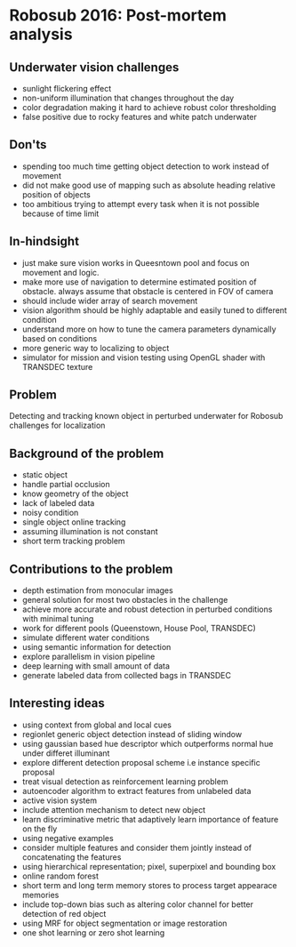 # Robosub 2016: Post-mortem analysis

## Underwater vision challenges
 - sunlight flickering effect
 - non-uniform illumination that changes throughout the day
 - color degradation making it hard to achieve robust color thresholding
 - false positive due to rocky features and white patch underwater

## Don'ts
 - spending too much time getting object detection to work instead of movement
 - did not make good use of mapping such as absolute heading relative position of objects
 - too ambitious trying to attempt every task when it is not possible because of time limit

## In-hindsight
 - just make sure vision works in Queesntown pool and focus on movement and logic. 
 - make more use of navigation to determine estimated position of obstacle. always assume that 
   obstacle is centered in FOV of camera
 - should include wider array of search movement
 - vision algorithm should be highly adaptable and easily tuned to different condition
 - understand more on how to tune the camera parameters dynamically based on conditions
 - more generic way to localizing to object
 - simulator for mission and vision testing using OpenGL shader with TRANSDEC texture


## Problem
Detecting and tracking known object in perturbed underwater for Robosub challenges for localization

## Background of the problem
 - static object
 - handle partial occlusion
 - know geometry of the object
 - lack of labeled data
 - noisy condition
 - single object online tracking
 - assuming illumination is not constant
 - short term tracking problem

## Contributions to the problem
 - depth estimation from monocular images
 - general solution for most two obstacles in the challenge
 - achieve more accurate and robust detection in perturbed conditions with minimal tuning
 - work for different pools (Queenstown, House Pool, TRANSDEC)
 - simulate different water conditions
 - using semantic information for detection
 - explore parallelism in vision pipeline
 - deep learning with small amount of data
 - generate labeled data from collected bags in TRANSDEC

## Interesting ideas
 - using context from global and local cues
 - regionlet generic object detection instead of sliding window
 - using gaussian based hue descriptor which outperforms normal hue under differet illuminant
 - explore different detection proposal scheme i.e instance specific proposal 
 - treat visual detection as reinforcement learning problem 
 - autoencoder algorithm to extract features from unlabeled data
 - active vision system
 - include attention mechanism to detect new object
 - learn discriminative metric that adaptively learn importance of feature on the fly
 - using negative examples
 - consider multiple features and consider them jointly instead of concatenating the features
 - using hierarchical representation; pixel, superpixel and bounding box
 - online random forest
 - short term and long term memory stores to process target appearace memories
 - include top-down bias such as altering color channel for better detection of red object
 - using MRF for object segmentation or image restoration
 - one shot learning or zero shot learning
